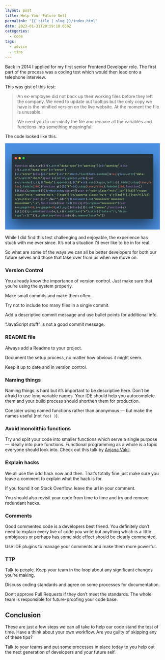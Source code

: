 ```yaml
---
layout: post
title: Help Your Future Self
permalink: "{{ title | slug }}/index.html"
date: 2023-01-31T20:59:18.856Z
categories:
  - code
tags:
  - advice
  - tips
---
```

Back in 2014 I applied for my first senior Frontend Developer role. The first part of the process was a coding test which would then lead onto a telephone interview.

This was gist of this test:

> An ex-employee did not back up their working files before they left the company. We need to update out tooltips but the only copy we have is the minified version on the live website. At the moment the file is unusable. 
>
> We need you to un-minify the file and rename all the variables and functions into something meaningful.

The code looked like this.

![A block of minified JavaScript which is difficult to decipher](/assets/images/uploads/minified-code.png)

While I did find this test challenging and enjoyable, the experience has stuck with me ever since. It’s not a situation I’d ever like to be in for real.

So what are some of the ways we can all be better developers for both our future selves and those that take over from us when we move on.

### Version Control

You already know the importance of version control. Just make sure that you’re using the system properly.

Make small commits and make them often.

Try not to include too many files in a single commit.

Add a descriptive commit message and use bullet points for additional info.

“JavaScript stuff” is not a good commit message.

### README file

Always add a Readme to your project.

Document the setup process, no matter how obvious it might seem.

Keep it up to date and in version control.

### Naming things

Naming things is hard but it’s important to be descriptive here. Don’t be afraid to use long variable names. Your IDE should help you autocomplete them and your build process should shorthen them for production.

Consider using named functions rather than anonymous — but make the names useful (not `foo( )`).

### Avoid monolithic functions

Try and split your code into smaller functions which serve a single purpose — ideally into pure functions. Functional programming as a whole is a topic everyone should look into. Check out this talk by [Anjana Vakil](https://www.youtube.com/watch?v=e-5obm1G_FY).

### Explain hacks

We all use the odd hack now and then. That’s totally fine just make sure you leave a comment to explain what the hack is for.

If you found it on Stack Overflow, leave the url in your comment.

You should also revisit your code from time to time and try and remove redundant hacks.

### Comments

Good commented code is a developers best friend. You definitely don’t need to explain every live of code you write but anything which is a little ambiguous or perhaps has some side effect should be clearly commented.

Use IDE plugins to manage your comments and make them more powerful.

### TTP

Talk to people. Keep your team in the loop about any significant changes you’re making.

Discuss coding standards and agree on some processes for documentation.

Don’t approve Pull Requests if they don’t meet the standards. The whole team is responsible for future-proofing your code base.

## Conclusion

These are just a few steps we can all take to help our code stand the test of time. Have a think about your own workflow. Are you guilty of skipping any of these tips?

Talk to your teams and put some processes in place today to you help out the next generation of developers and your future self.